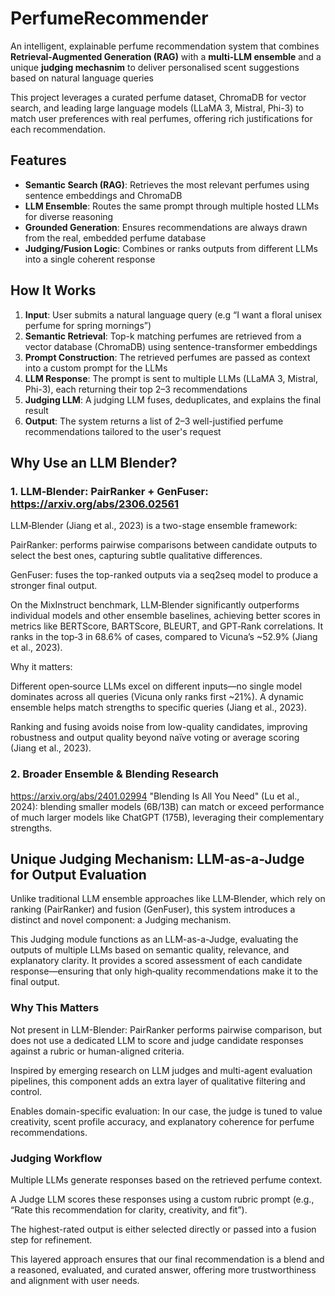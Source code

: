 # PerfumeRecommender

An intelligent, explainable perfume recommendation system that combines **Retrieval-Augmented Generation (RAG)** with a **multi-LLM ensemble** and a unique **judging mechasnim** to deliver personalised scent suggestions based on natural language queries

This project leverages a curated perfume dataset, ChromaDB for vector search, and leading large language models (LLaMA 3, Mistral, Phi-3) to match user preferences with real perfumes, offering rich justifications for each recommendation.

## Features
- **Semantic Search (RAG)**: Retrieves the most relevant perfumes using sentence embeddings and ChromaDB
- **LLM Ensemble**: Routes the same prompt through multiple hosted LLMs for diverse reasoning
- **Grounded Generation**: Ensures recommendations are always drawn from the real, embedded perfume database
- **Judging/Fusion Logic**: Combines or ranks outputs from different LLMs into a single coherent response

## How It Works
1. **Input**: User submits a natural language query (e.g “I want a floral unisex perfume for spring mornings”)
2. **Semantic Retrieval**: Top-k matching perfumes are retrieved from a vector database (ChromaDB) using sentence-transformer embeddings
3. **Prompt Construction**: The retrieved perfumes are passed as context into a custom prompt for the LLMs
4. **LLM Response**: The prompt is sent to multiple LLMs (LLaMA 3, Mistral, Phi-3), each returning their top 2–3 recommendations
5. **Judging LLM**: A judging LLM fuses, deduplicates, and explains the final result
6. **Output**: The system returns a list of 2–3 well-justified perfume recommendations tailored to the user's request

## Why Use an LLM Blender?
### 1. LLM‑Blender: PairRanker + GenFuser: https://arxiv.org/abs/2306.02561
LLM‑Blender (Jiang et al., 2023) is a two-stage ensemble framework:

PairRanker: performs pairwise comparisons between candidate outputs to select the best ones, capturing subtle qualitative differences.

GenFuser: fuses the top-ranked outputs via a seq2seq model to produce a stronger final output.

On the MixInstruct benchmark, LLM‑Blender significantly outperforms individual models and other ensemble baselines, achieving better scores in metrics like BERTScore, BARTScore, BLEURT, and GPT‑Rank correlations. It ranks in the top‑3 in 68.6% of cases, compared to Vicuna’s ~52.9% (Jiang et al., 2023).

Why it matters:

Different open‑source LLMs excel on different inputs—no single model dominates across all queries (Vicuna only ranks first ~21%). A dynamic ensemble helps match strengths to specific queries (Jiang et al., 2023).

Ranking and fusing avoids noise from low-quality candidates, improving robustness and output quality beyond naïve voting or average scoring (Jiang et al., 2023).

### 2. Broader Ensemble & Blending Research
https://arxiv.org/abs/2401.02994 "Blending Is All You Need" (Lu et al., 2024): blending smaller models (6B/13B) can match or exceed performance of much larger models like ChatGPT (175B), leveraging their complementary strengths.


## Unique Judging Mechanism: LLM-as-a-Judge for Output Evaluation
Unlike traditional LLM ensemble approaches like LLM‑Blender, which rely on ranking (PairRanker) and fusion (GenFuser), this system introduces a distinct and novel component: a Judging mechanism.

This Judging module functions as an LLM-as-a-Judge, evaluating the outputs of multiple LLMs based on semantic quality, relevance, and explanatory clarity. It provides a scored assessment of each candidate response—ensuring that only high‑quality recommendations make it to the final output.

### Why This Matters
Not present in LLM-Blender: PairRanker performs pairwise comparison, but does not use a dedicated LLM to score and judge candidate responses against a rubric or human-aligned criteria.

Inspired by emerging research on LLM judges and multi-agent evaluation pipelines, this component adds an extra layer of qualitative filtering and control.

Enables domain-specific evaluation: In our case, the judge is tuned to value creativity, scent profile accuracy, and explanatory coherence for perfume recommendations.

### Judging Workflow
Multiple LLMs generate responses based on the retrieved perfume context.

A Judge LLM scores these responses using a custom rubric prompt (e.g., “Rate this recommendation for clarity, creativity, and fit”).

The highest-rated output is either selected directly or passed into a fusion step for refinement.

This layered approach ensures that our final recommendation is a blend and a reasoned, evaluated, and curated answer, offering more trustworthiness and alignment with user needs.

